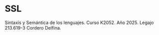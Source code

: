 # SSL
Sintaxis y Semántica de los lenguajes.
Curso K2052.
Año 2025.
Legajo 213.619-3
Cordero Delfina.
